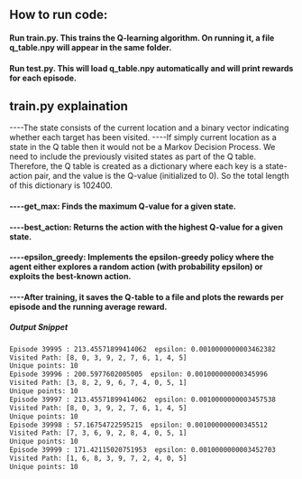 ## How to run code:
#### Run train.py. This trains the Q-learning algorithm. On running it, a file q_table.npy will appear in the same folder.
#### Run test.py. This will load q_table.npy automatically and will print rewards for each episode.


## train.py explaination
 ----The state consists of the current location and a binary vector indicating whether each target has been visited.
 ----If simply current location as a state in the Q table then it would not be a Markov Decision Process. We need to include the previously visited states as part of the Q table. Therefore, the Q table is created as a dictionary where each key is a state-action pair, and the value is the Q-value (initialized to 0). So the total length of this dictionary is 102400.
#### ----get_max: Finds the maximum Q-value for a given state.
#### ----best_action: Returns the action with the highest Q-value for a given state.
#### ----epsilon_greedy: Implements the epsilon-greedy policy where the agent either explores a random action (with probability epsilon) or exploits the best-known action.
#### ----After training, it saves the Q-table to a file and plots the rewards per episode and the running average reward.

##### Output Snippet
``` bash
Episode 39995 : 213.45571899414062  epsilon: 0.0010000000003462382
Visited Path: [8, 0, 3, 9, 2, 7, 6, 1, 4, 5]
Unique points: 10
Episode 39996 : 200.5977602005005  epsilon: 0.001000000000345996
Visited Path: [3, 8, 2, 9, 6, 7, 4, 0, 5, 1]
Unique points: 10
Episode 39997 : 213.45571899414062  epsilon: 0.0010000000003457538
Visited Path: [8, 0, 3, 9, 2, 7, 6, 1, 4, 5]
Unique points: 10
Episode 39998 : 57.16754722595215  epsilon: 0.001000000000345512
Visited Path: [7, 3, 6, 9, 2, 8, 4, 0, 5, 1]
Unique points: 10
Episode 39999 : 171.42115020751953  epsilon: 0.0010000000003452703
Visited Path: [1, 6, 8, 3, 9, 7, 2, 4, 0, 5]
Unique points: 10
```

